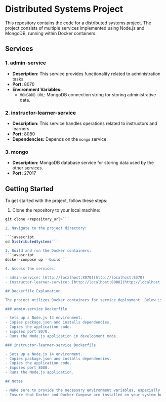 # Distributed Systems Project

This repository contains the code for a distributed systems project. The project consists of multiple services implemented using Node.js and MongoDB, running within Docker containers.

## Services

### 1. admin-service

- **Description:** This service provides functionality related to administration tasks.
- **Port:** 8070
- **Environment Variables:**
  - `MONGODB_URL`: MongoDB connection string for storing administrative data.

### 2. instructor-learner-service

- **Description:** This service handles operations related to instructors and learners.
- **Port:** 8080
- **Dependencies:** Depends on the `mongo` service.
  
### 3. mongo

- **Description:** MongoDB database service for storing data used by the other services.
- **Port:** 27017

## Getting Started

To get started with the project, follow these steps:

1. Clone the repository to your local machine:

```javascript
git clone <repository_url>```

2. Navigate to the project directory:

```javascript
cd DistributedSystems```

3. Build and run the Docker containers:
```javascript
docker-compose up --build```

4. Access the services:

- admin-service: [http://localhost:8070](http://localhost:8070)
- instructor-learner-service: [http://localhost:8080](http://localhost:8080)

## Dockerfile Explanation

The project utilizes Docker containers for service deployment. Below is an explanation of the Dockerfiles used for each service:

### admin-service Dockerfile

- Sets up a Node.js 14 environment.
- Copies package.json and installs dependencies.
- Copies the application code.
- Exposes port 8070.
- Runs the Node.js application in development mode.

### instructor-learner-service Dockerfile

- Sets up a Node.js 14 environment.
- Copies package.json and installs dependencies.
- Copies the application code.
- Exposes port 8080.
- Runs the Node.js application.

## Notes

- Make sure to provide the necessary environment variables, especially the MongoDB connection string, for the services to function correctly.
- Ensure that Docker and Docker Compose are installed on your system before running the project.


